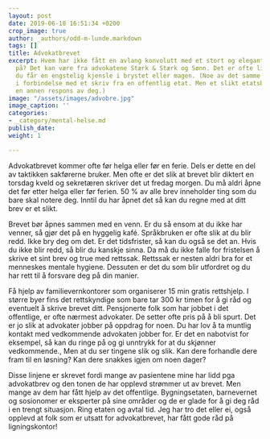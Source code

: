 ```yaml
---
layout: post
date: 2019-06-18 16:51:34 +0200
crop_image: true
author: _authors/odd-m-lunde.markdown
tags: []
title: Advokatbrevet
excerpt: Hvem har ikke fått en avlang konvolutt med et stort og elegant firmanavn
  på? Det kan være fra advokatene Stærk & Stærk og Sønn. Det er ofte litt tykt og
  du får en engstelig kjensle i brystet eller magen. (Noe av det samme kan du føle
  i forbindelse med et skriv fra en offentlig etat. Men et slikt etatsbrev krever
  en annen respons av deg.)
image: "/assets/images/advobre.jpg"
image_caption: ''
categories:
- _category/mental-helse.md
publish_date: 
weight: 1

---
```


Advokatbrevet kommer ofte før helga eller før en ferie. Dels er dette en del av taktikken sakførerne bruker. Men ofte er det slik at brevet blir diktert en torsdag kveld og sekretæren skriver det ut fredag morgen. Du må aldri åpne det før etter helga eller før ferien. 50 % av alle brev inneholder ting som du bare skal notere deg. Inntil du har åpnet det så kan du regne med at ditt brev er et slikt.

Brevet bør åpnes sammen med en venn. Er du så ensom at du ikke har venner, så gjør det på en hyggelig kafé. Språkbruken er ofte slik at du blir redd. Ikke bry deg om det. Er det tidsfrister, så kan du også se det an. Hvis du ikke blir redd, så blir du kanskje sinna. Da må du ikke falle for fristelsen å skrive et sint brev og true med rettssak. Rettssak er nesten aldri bra for et menneskes mentale hygiene. Dessuten er det du som blir utfordret og du har rett til å forsvare deg på din manier.

Få hjelp av familievernkontorer som organiserer 15 min gratis rettshjelp. I større byer fins det rettskyndige som bare tar 300 kr timen for å gi råd og eventuelt å skrive brevet ditt. Pensjonerte folk som har jobbet i det offentlige, er ofte nærmest advokater. De setter ofte pris på å bli spurt. Det er jo slik at advokater jobber på oppdrag for noen. Du har lov å ta muntlig kontakt med vedkommende advokaten jobber for. Er det en nabotvist for eksempel, så kan du ringe på og gi unntrykk for at du skjønner vedkommende., Men at du ser tingene slik og slik. Kan dere forhandle dere fram til en løsning? Kan dere snakkes igjen om noen dager?

Disse linjene er skrevet fordi mange av pasientene mine har lidd pga advokatbrev og den tonen de har opplevd strømmer ut av brevet. Men mange av dem har fått hjelp av det offentlige. Bygningsetaten, barnevernet og sosionomer er eksperter på sine områder og de er glade for å gi deg råd i en trengt situasjon. Ring etaten og avtal tid. Jeg har tro det eller ei, også opplevd at folk som er utsatt for advokatbrevet, har fått gode råd på ligningskontor!